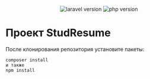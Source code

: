 <p align="center">
    <img src="https://img.shields.io/badge/laravel-v9.48.0-brightgreen" alt="laravel version">
    <img src="https://img.shields.io/badge/php-%3E%3D8.1-brightgreen" alt="php version">
</p>

# Проект StudResume
После клонирования репозитория установите пакеты:
```
composer install
и также
npm install
```
